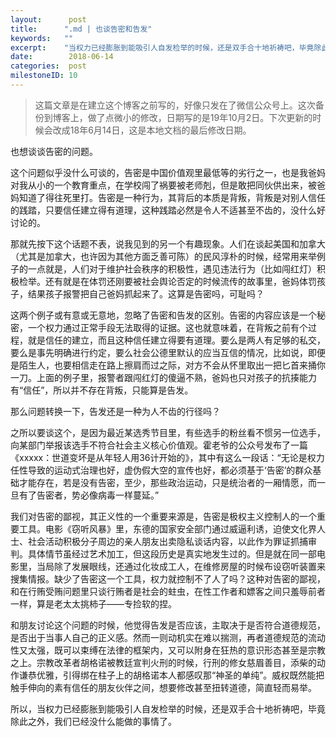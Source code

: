 ```yaml
---
layout:      post
title:      ".md | 也谈告密和告发"
keywords:   ""
excerpt:    "当权力已经膨胀到能吸引人自发检举的时候，还是双手合十地祈祷吧，毕竟除此之外，我们已经没什么能做的事情了。"
date:        2018-06-14
categories:  post
milestoneID: 10
---
```


> 这篇文章是在建立这个博客之前写的，好像只发在了微信公众号上。这次备份到博客上，做了点微小的修改，日期写的是19年10月2日。下次更新的时候会改成18年6月14日，这是本地文档的最后修改日期。

也想谈谈告密的问题。

这个问题似乎没什么可谈的，告密是中国价值观里最低等的劣行之一，也是我爸妈对我从小的一个教育重点，在学校闯了祸要被老师剋，但是敢把同伙供出来，被爸妈知道了得往死里打。告密是一种行为，其背后的本质是背叛，背叛是对别人信任的践踏，只要信任建立得有道理，这种践踏必然是令人不适甚至不齿的，没什么好讨论的。

那就先按下这个话题不表，说我见到的另一个有趣现象。人们在谈起美国和加拿大（尤其是加拿大，也许因为其他方面乏善可陈）的民风淳朴的时候，经常用来举例子的一点就是，人们对于维护社会秩序的积极性，遇见违法行为（比如闯红灯）积极检举。还有就是在体罚还刚要被社会舆论否定的时候流传的故事里，爸妈体罚孩子，结果孩子报警把自己爸妈抓起来了。这算是告密吗，可耻吗？

这两个例子或有意或无意地，忽略了告密和告发的区别。告密的内容应该是一个秘密，一个权力通过正常手段无法取得的证据。这也就意味着，在背叛之前有个过程，就是信任的建立，而且这种信任建立得要有道理。要么是两人有足够的私交，要么是事先明确进行约定，要么社会公德里默认的应当互信的情况，比如说，即便是陌生人，也要相信走在路上擦肩而过之际，对方不会从怀里取出一把匕首来捅你一刀。上面的例子里，报警者跟闯红灯的傻逼不熟，爸妈也只对孩子的抗揍能力有“信任”，所以并不存在背叛，只能算是告发。

那么问题转换一下，告发还是一种为人不齿的行径吗？

之所以要谈这个，是因为最近某选秀节目里，有些选手的粉丝看不惯另一位选手，向某部门举报该选手不符合社会主义核心价值观。霍老爷的公众号发布了一篇《xxxxx：世道变坏是从年轻人用36计开始的》，其中有这么一段话：“无论是权力任性导致的运动式治理也好，虚伪假大空的宣传也好，都必须基于‘告密’的群众基础才能存在，若是没有告密，至少，那些政治运动，只是统治者的一厢情愿，而一旦有了告密者，势必像病毒一样蔓延。”

我们对告密的鄙视，其正义性的一个重要来源是，告密是极权主义控制人的一个重要工具。电影《窃听风暴》里，东德的国家安全部门通过威逼利诱，迫使文化界人士、社会活动积极分子周边的亲人朋友出卖隐私谈话内容，以此作为罪证抓捕审判。具体情节虽经过艺术加工，但这段历史是真实地发生过的。但是就在同一部电影里，当局除了发展眼线，还通过化妆成工人，在维修房屋的时候布设窃听装置来搜集情报。缺少了告密这一个工具，权力就控制不了人了吗？这种对告密的鄙视，和在行贿受贿问题里只谈行贿者是社会的蛀虫，在性工作者和嫖客之间只羞辱前者一样，算是老太太挑柿子——专捡软的捏。

和朋友讨论这个问题的时候，他觉得告发是否应该，主取决于是否符合道德规范，是否出于当事人自己的正义感。然而一则动机实在难以揣测，再者道德规范的流动性又太强，既可以束缚在法律的框架内，又可以附身在狂热的意识形态甚至是宗教之上。宗教改革者胡格诺被教廷宣判火刑的时候，行刑的修女慈眉善目，添柴的动作谦恭优雅，引得绑在柱子上的胡格诺本人都感叹那“神圣的单纯”。威权既然能把触手伸向的素有信任的朋友伙伴之间，想要修改甚至扭转道德，简直轻而易举。

所以，当权力已经膨胀到能吸引人自发检举的时候，还是双手合十地祈祷吧，毕竟除此之外，我们已经没什么能做的事情了。
